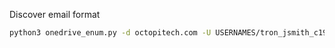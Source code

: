 Discover email format

```bash
python3 onedrive_enum.py -d octopitech.com -U USERNAMES/tron_jsmith_c1990/xaa
```